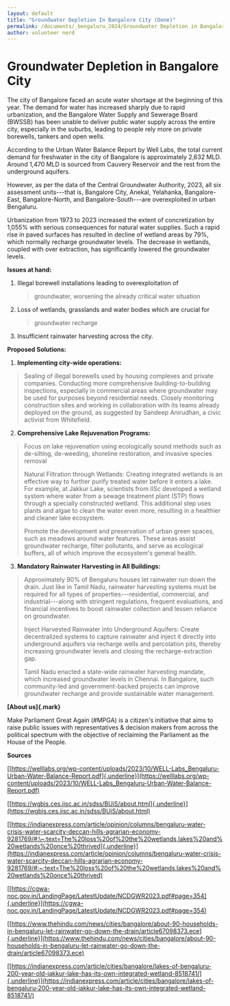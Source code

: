 ```yaml
---
layout: default
title: "Groundwater Depletion In Bangalore City (Done)"
permalink: /documents/_bengaluru_2024/Groundwater Depletion in Bangalore City (done)/
author: volunteer nerd
---
```





# **Groundwater Depletion in Bangalore City** 

The city of Bangalore faced an acute water shortage at the beginning of
this year. The demand for water has increased sharply due to rapid
urbanization, and the Bangalore Water Supply and Sewerage Board (BWSSB)
has been unable to deliver public water supply across the entire city,
especially in the suburbs, leading to people rely more on private
borewells, tankers and open wells.

According to the Urban Water Balance Report by Well Labs, the total
current demand for freshwater in the city of Bangalore is approximately
2,632 MLD. Around 1,470 MLD is sourced from Cauvery Reservoir and the
rest from the underground aquifers.

However, as per the data of the Central Groundwater Authority, 2023, all
six assessment units---that is, Bangalore City, Anekal, Yelahanka,
Bangalore-East, Bangalore-North, and Bangalore-South---are overexploited
in urban Bengaluru.

Urbanization from 1973 to 2023 increased the extent of concretization by
1,055% with serious consequences for natural water supplies. Such a
rapid rise in paved surfaces has resulted in decline of wetland areas by
79%, which normally recharge groundwater levels. The decrease in
wetlands, coupled with over extraction, has significantly lowered the
groundwater levels.

**Issues at hand:**

1.  Illegal borewell installations leading to overexploitation of
    > groundwater, worsening the already critical water situation

2.  Loss of wetlands, grasslands and water bodies which are crucial for
    > groundwater recharge

3.  Insufficient rainwater harvesting across the city.

**Proposed Solutions:**

1.  **Implementing city-wide operations:**

> Sealing of illegal borewells used by housing complexes and private
> companies. Conducting more comprehensive building-to-building
> inspections, especially in commercial areas where groundwater may be
> used for purposes beyond residential needs. Closely monitoring
> construction sites and working in collaboration with its teams already
> deployed on the ground, as suggested by Sandeep Anirudhan, a civic
> activist from Whitefield.

2.  **Comprehensive Lake Rejuvenation Programs:**

> Focus on lake rejuvenation using ecologically sound methods such as
> de-silting, de-weeding, shoreline restoration, and invasive species
> removal
>
> Natural Filtration through Wetlands: Creating integrated wetlands is
> an effective way to further purify treated water before it enters a
> lake. For example, at Jakkur Lake, scientists from IISc developed a
> wetland system where water from a sewage treatment plant (STP) flows
> through a specially constructed wetland. This additional step uses
> plants and algae to clean the water even more, resulting in a
> healthier and cleaner lake ecosystem.
>
> Promote the development and preservation of urban green spaces, such
> as meadows around water features. These areas assist groundwater
> recharge, filter pollutants, and serve as ecological buffers, all of
> which improve the ecosystem\'s general health.

3.  **Mandatory Rainwater Harvesting in All Buildings:**

> Approximately 90% of Bengaluru houses let rainwater run down the
> drain. Just like in Tamil Nadu, rainwater harvesting systems must be
> required for all types of properties---residential, commercial, and
> industrial---along with stringent regulations, frequent evaluations,
> and financial incentives to boost rainwater collection and lessen
> reliance on groundwater.
>
> Inject Harvested Rainwater into Underground Aquifers: Create
> decentralized systems to capture rainwater and inject it directly into
> underground aquifers via recharge wells and percolation pits, thereby
> increasing groundwater levels and closing the recharge-extraction gap.
>
> Tamil Nadu enacted a state-wide rainwater harvesting mandate, which
> increased groundwater levels in Chennai. In Bangalore, such
> community-led and government-backed projects can improve groundwater
> recharge and provide sustainable water management.

**[About us]{.mark}**

Make Parliament Great Again (#MPGA) is a citizen's initiative that aims
to raise public issues with representatives & decision makers from
across the political spectrum with the objective of reclaiming the
Parliament as the House of the People.

**Sources**

[[https://welllabs.org/wp-content/uploads/2023/10/WELL-Labs_Bengaluru-Urban-Water-Balance-Report.pdf]{.underline}](https://welllabs.org/wp-content/uploads/2023/10/WELL-Labs_Bengaluru-Urban-Water-Balance-Report.pdf)

[[https://wgbis.ces.iisc.ac.in/sdss/BUiS/about.html]{.underline}](https://wgbis.ces.iisc.ac.in/sdss/BUiS/about.html)

[[https://indianexpress.com/article/opinion/columns/bengaluru-water-crisis-water-scarcity-deccan-hills-agrarian-economy-9281769/#:\~:text=The%20loss%20of%20the%20wetlands,lakes%20and%20wetlands%20once%20thrived]{.underline}](https://indianexpress.com/article/opinion/columns/bengaluru-water-crisis-water-scarcity-deccan-hills-agrarian-economy-9281769/#:~:text=The%20loss%20of%20the%20wetlands,lakes%20and%20wetlands%20once%20thrived)

[[https://cgwa-noc.gov.in/LandingPage/LatestUpdate/NCDGWR2023.pdf#page=354]{.underline}](https://cgwa-noc.gov.in/LandingPage/LatestUpdate/NCDGWR2023.pdf#page=354)

[[https://www.thehindu.com/news/cities/bangalore/about-90-households-in-bengaluru-let-rainwater-go-down-the-drain/article67098373.ece]{.underline}](https://www.thehindu.com/news/cities/bangalore/about-90-households-in-bengaluru-let-rainwater-go-down-the-drain/article67098373.ece)

[[https://indianexpress.com/article/cities/bangalore/lakes-of-bengaluru-200-year-old-jakkur-lake-has-its-own-integrated-wetland-8518741/]{.underline}](https://indianexpress.com/article/cities/bangalore/lakes-of-bengaluru-200-year-old-jakkur-lake-has-its-own-integrated-wetland-8518741/)

